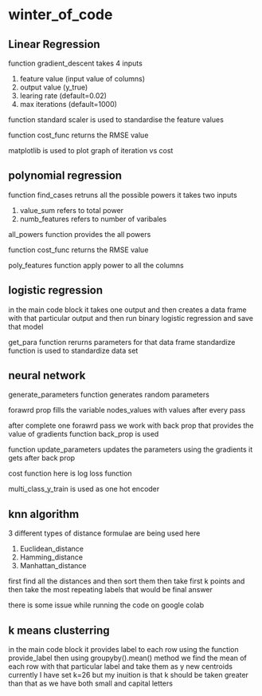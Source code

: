 # winter_of_code

## Linear Regression

function gradient_descent takes 4 inputs 
1. feature value (input value of columns)
2. output value (y_true)
3. learing rate (default=0.02) 
4. max iterations (default=1000)

function standard scaler is used to standardise the feature values 

function cost_func returns the RMSE value 

matplotlib is used to plot graph of iteration vs cost

## polynomial regression

function find_cases retruns all the possible powers it takes two inputs 
1. value_sum refers to total power
2. numb_features refers to number of varibales 

all_powers function provides the all powers 

function cost_func returns the RMSE value 

poly_features function apply power to all the columns 


## logistic regression 
in the main code block it takes one output and then creates a data frame with that particular output 
and then run binary logistic regression and save that model 

get_para function rerurns parameters for that data frame 
standardize function is used to standardize data set 


## neural network 
generate_parameters function generates random parameters 

forawrd prop fills the variable nodes_values with values after every pass

after complete one forawrd pass we work with back prop that provides the value of gradients 
function back_prop is used 

function update_parameters updates the parameters using the gradients it gets after back prop

cost function here is log loss function 

multi_class_y_train is used as one hot encoder 

## knn algorithm 
3 different types of distance formulae are being used here 
1. Euclidean_distance
2. Hamming_distance
3. Manhattan_distance

first find all the distances and then sort them then
take first k points and then take the most repeating labels 
that would be final answer 

there is some issue while running the code on google colab 

## k means clusterring
in the main code block it provides label to each row 
using the function provide_label 
then using groupyby().mean() method we find the mean of each row 
with that particular label and take them as y new centroids 
currently I have set k=26 but my inuition is that k should be taken greater than that 
as we have both small and capital letters 









